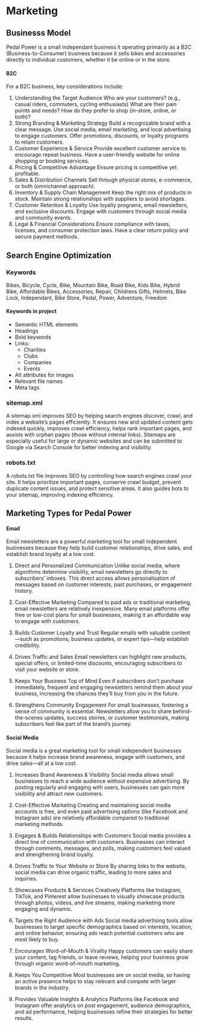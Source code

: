 # Marketing

## Businesss Model

Pedal Power is a small independant business it operating primarily as a B2C (Business-to-Consumer) business because it sells bikes and accessories directly to individual customers, whether it be online or in the store.

#### B2C

For a B2C business, key considerations include:

1. Understanding the Target Audience
Who are your customers? (e.g., casual riders, commuters, cycling enthusiasts)
What are their pain points and needs?
How do they prefer to shop (in-store, online, or both)?
2. Strong Branding & Marketing Strategy
Build a recognizable brand with a clear message.
Use social media, email marketing, and local advertising to engage customers.
Offer promotions, discounts, or loyalty programs to retain customers.
3. Customer Experience & Service
Provide excellent customer service to encourage repeat business.
Have a user-friendly website for online shopping or booking services.
4. Pricing & Competitive Advantage
Ensure pricing is competitive yet profitable.
5. Sales & Distribution Channels
Sell through physical stores, e-commerce, or both (omnichannel approach).
6. Inventory & Supply Chain Management
Keep the right mix of products in stock.
Maintain strong relationships with suppliers to avoid shortages.
7. Customer Retention & Loyalty
Use loyalty programs, email newsletters, and exclusive discounts.
Engage with customers through social media and community events.
8. Legal & Financial Considerations
Ensure compliance with taxes, licenses, and consumer protection laws.
Have a clear return policy and secure payment methods.


## Search Engine Optimization

### Keywords

Bikes, Bicycle, Cycle, Bike, Mountain Bike, Road Bike, Kids Bike, Hybrid Bike, Affordable Bikes, Accessories, Repair, Childrens Gifts, Helmets, Bike Lock, Independant, Bike Store, Pedal, Power, Adventure, Freedom 

#### Keywords in project

- Semantic HTML elements
- Headings
- Bold keywords
- Links:
    * Charities 
    * Clubs
    * Companies
    * Events
- Alt attributes for images
- Relevant file names
- Meta tags    

### sitemap.xml

A sitemap.xml improves SEO by helping search engines discover, crawl, and index a website’s pages efficiently. It ensures new and updated content gets indexed quickly, improves crawl efficiency, helps rank important pages, and assists with orphan pages (those without internal links). Sitemaps are especially useful for large or dynamic websites and can be submitted to Google via Search Console for better indexing and visibility.

### robots.txt

A robots.txt file improves SEO by controlling how search engines crawl your site. It helps prioritize important pages, conserve crawl budget, prevent duplicate content issues, and protect sensitive areas. It also guides bots to your sitemap, improving indexing efficiency.

## Marketing Types for Pedal Power

#### Email

Email newsletters are a powerful marketing tool for small independent businesses because they help build customer relationships, drive sales, and establish brand loyalty at a low cost. 

1. Direct and Personalized Communication
Unlike social media, where algorithms determine visibility, email newsletters go directly to subscribers’ inboxes. This direct access allows personalisation of messages based on customer interests, past purchases, or engagement history.

2. Cost-Effective Marketing
Compared to paid ads or traditional marketing, email newsletters are relatively inexpensive. Many email platforms offer free or low-cost plans for small businesses, making it an affordable way to engage with customers.

3. Builds Customer Loyalty and Trust
Regular emails with valuable content—such as promotions, business updates, or expert tips—help establish credibility.

4. Drives Traffic and Sales
Email newsletters can highlight new products, special offers, or limited-time discounts, encouraging subscribers to visit your website or store. 

5. Keeps Your Business Top of Mind
Even if subscribers don’t purchase immediately, frequent and engaging newsletters remind them about your business, increasing the chances they’ll buy from you in the future.

6. Strengthens Community Engagement
For small businesses, fostering a sense of community is essential. Newsletters allow you to share behind-the-scenes updates, success stories, or customer testimonials, making subscribers feel like part of the brand’s journey.

#### Social Media

Social media is a great marketing tool for small independent businesses because it helps increase brand awareness, engage with customers, and drive sales—all at a low cost.

1. Increases Brand Awareness & Visibility
Social media allows small businesses to reach a wide audience without expensive advertising. By posting regularly and engaging with users, businesses can gain more visibility and attract new customers.

2. Cost-Effective Marketing
Creating and maintaining social media accounts is free, and even paid advertising options (like Facebook and Instagram ads) are relatively affordable compared to traditional marketing methods.

3. Engages & Builds Relationships with Customers
Social media provides a direct line of communication with customers. Businesses can interact through comments, messages, and polls, making customers feel valued and strengthening brand loyalty.

4. Drives Traffic to Your Website or Store
By sharing links to the website, social media can drive organic traffic, leading to more sales and inquiries.

5. Showcases Products & Services Creatively
Platforms like Instagram, TikTok, and Pinterest allow businesses to visually showcase products through photos, videos, and live streams, making marketing more engaging and dynamic.

6. Targets the Right Audience with Ads
Social media advertising tools allow businesses to target specific demographics based on interests, location, and online behavior, ensuring ads reach potential customers who are most likely to buy.

7. Encourages Word-of-Mouth & Virality
Happy customers can easily share your content, tag friends, or leave reviews, helping your business grow through organic word-of-mouth marketing.

8. Keeps You Competitive
Most businesses are on social media, so having an active presence helps to stay relevant and compete with larger brands in the industry.

9. Provides Valuable Insights & Analytics
Platforms like Facebook and Instagram offer analytics on post engagement, audience demographics, and ad performance, helping businesses refine their strategies for better results.
